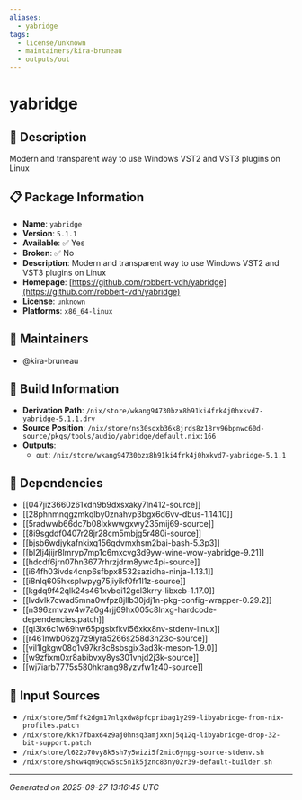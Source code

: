 ```yaml
---
aliases:
  - yabridge
tags:
  - license/unknown
  - maintainers/kira-bruneau
  - outputs/out
---
```


# yabridge

## 📝 Description

Modern and transparent way to use Windows VST2 and VST3 plugins on Linux

## 📋 Package Information

- **Name**: `yabridge`
- **Version**: `5.1.1`
- **Available**: ✅ Yes
- **Broken**: ✅ No
- **Description**: Modern and transparent way to use Windows VST2 and VST3 plugins on Linux
- **Homepage**: [https://github.com/robbert-vdh/yabridge](https://github.com/robbert-vdh/yabridge)
- **License**: `unknown`
- **Platforms**: `x86_64-linux`
## 👥 Maintainers

- @kira-bruneau


## 🔧 Build Information

- **Derivation Path**: `/nix/store/wkang94730bzx8h91ki4frk4j0hxkvd7-yabridge-5.1.1.drv`
- **Source Position**: `/nix/store/ns30sqxb36k8jrds8z18rv96bpnwc60d-source/pkgs/tools/audio/yabridge/default.nix:166`
- **Outputs**:
  - `out`:  `/nix/store/wkang94730bzx8h91ki4frk4j0hxkvd7-yabridge-5.1.1`

## 🔗 Dependencies

- [[047jiz3660z61xdn9b9dxsxaky7ln412-source]]
- [[28phnmnqgzmkqlby0znahvp3bgx6d6vv-dbus-1.14.10]]
- [[5radwwb66dc7b08lxkwwgxwy235mij69-source]]
- [[8i9sgddf0407r28jr28cm5mbjg5r480i-source]]
- [[bjsb6wdjykafnkixq156qdvmxhsm2bai-bash-5.3p3]]
- [[bl2lj4jijr8lmryp7mp1c6mxcvg3d9yw-wine-wow-yabridge-9.21]]
- [[hdcdf6jrn07hn3677rhrzjdrm8ywc4pi-source]]
- [[i64fh03ivds4cnp6sfbpx8532sazidha-ninja-1.13.1]]
- [[i8nlq605hxsplwpyg75jiyikf0fr1l1z-source]]
- [[kgdq9f42qlk24s461xvbqi12gcl3krry-libxcb-1.17.0]]
- [[lvdvlk7cwad5mna0wfpz8jllb30jdj1n-pkg-config-wrapper-0.29.2]]
- [[n396zmvzw4w7a0g4rjj69hx005c8lnxg-hardcode-dependencies.patch]]
- [[qi3lx6c1w69hw65pgslxfkvi56xkx8nv-stdenv-linux]]
- [[r461nwb06zg7z9iyra5266s258d3n23c-source]]
- [[vil1lgkgw08q1v97kr8c8sbsgix3ad3k-meson-1.9.0]]
- [[w9zfixm0xr8abibvxy8ys301vnjd2j3k-source]]
- [[wj7iarb7775s580hkrang98yzvfw1z40-source]]

## 📁 Input Sources

- `/nix/store/5mffk2dgm17nlqxdw8pfcpribag1y299-libyabridge-from-nix-profiles.patch`
- `/nix/store/kkh7fbax64z9aj0hnsq3amjxxnj5q12q-libyabridge-drop-32-bit-support.patch`
- `/nix/store/l622p70vy8k5sh7y5wizi5f2mic6ynpg-source-stdenv.sh`
- `/nix/store/shkw4qm9qcw5sc5n1k5jznc83ny02r39-default-builder.sh`

---
*Generated on 2025-09-27 13:16:45 UTC*
